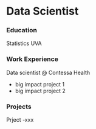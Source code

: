 # Data Scientist

### Education
Statistics UVA

### Work Experience
Data scientist @ Contessa Health
- big impact project 1
- big impact project 2

### Projects
Prject
-xxx
